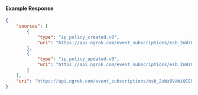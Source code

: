 <!-- Code generated for API Clients. DO NOT EDIT. -->

#### Example Response

```json
{
	"sources": [
		{
			"type": "ip_policy_created.v0",
			"uri": "https://api.ngrok.com/event_subscriptions/esb_2uWzOVaWiQCEUhaE7q1MHsU7XgQ/sources/ip_policy_created.v0"
		},
		{
			"type": "ip_policy_updated.v0",
			"uri": "https://api.ngrok.com/event_subscriptions/esb_2uWzOVaWiQCEUhaE7q1MHsU7XgQ/sources/ip_policy_updated.v0"
		}
	],
	"uri": "https://api.ngrok.com/event_subscriptions/esb_2uWzOVaWiQCEUhaE7q1MHsU7XgQ/sources"
}
```
